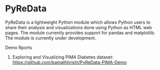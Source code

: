 # PyReData

PyReData is a lightweight Python module which allows Python users to share their analysis and visualizations done using Python as HTML web pages. The module currently provides support for pandas and matplotlib. The module is currently under development.

Demo Rports

1. Exploring and Visualizing PIMA Diabetes dataset: https://github.com/kamathhrishi/PyReData-PIMA-Demo 
